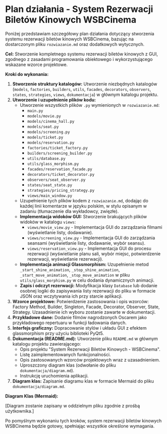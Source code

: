 # Plan działania - System Rezerwacji Biletów Kinowych WSBCinema

Poniżej przedstawiam szczegółowy plan działania dotyczący stworzenia systemu rezerwacji biletów kinowych WSBCinema, bazując na dostarczonym pliku `rozwiazanie.md` oraz dodatkowych wytycznych.

**Cel:** Stworzenie kompletnego systemu rezerwacji biletów kinowych z GUI, zgodnego z zasadami programowania obiektowego i wykorzystującego wskazane wzorce projektowe.

**Kroki do wykonania:**

1.  **Stworzenie struktury katalogów:** Utworzenie niezbędnych katalogów (`models`, `factories`, `builders`, `utils`, `facades`, `decorators`, `observers`, `states`, `strategies`, `views`, `dokumentacja`) w głównym katalogu projektu.
2.  **Utworzenie i uzupełnienie plików kodu:**
    *   Utworzenie wszystkich plików `.py` wymienionych w `rozwiazanie.md`:
        *   `main.py`
        *   `models/movie.py`
        *   `models/cinema_hall.py`
        *   `models/seat.py`
        *   `models/screening.py`
        *   `models/ticket.py`
        *   `models/reservation.py`
        *   `factories/ticket_factory.py`
        *   `builders/screening_builder.py`
        *   `utils/database.py`
        *   `utils/glass_morphism.py`
        *   `facades/reservation_facade.py`
        *   `decorators/ticket_decorator.py`
        *   `observers/seat_observer.py`
        *   `states/seat_state.py`
        *   `strategies/pricing_strategy.py`
        *   `views/main_window.py`
    *   Uzupełnienie tych plików kodem z `rozwiazanie.md`, dodając do każdej linii komentarze w języku polskim, w stylu opisanym w zadaniu (tłumaczenie dla wykładowcy, zwięzłe).
    *   **Implementacja widoków GUI:** Stworzenie brakujących plików widoków w katalogu `views`:
        *   `views/movie_view.py` - Implementacja GUI do zarządzania filmami (wyświetlanie listy, dodawanie).
        *   `views/screening_view.py` - Implementacja GUI do zarządzania seansami (wyświetlanie listy, dodawanie, wybór seansu).
        *   `views/reservation_view.py` - Implementacja GUI do procesu rezerwacji (wyświetlanie planu sali, wybór miejsc, potwierdzenie rezerwacji, wyświetlanie rezerwacji).
    *   **Implementacja animacji Glassmorphism:** Uzupełnienie metod `_start_shine_animation`, `_stop_shine_animation`, `_start_move_animation`, `_stop_move_animation` w pliku `utils/glass_morphism.py` w celu dodania dynamicznych animacji.
    *   **Zapis i odczyt rezerwacji:** Modyfikacja klasy `Database` lub dodanie osobnej logiki do zapisywania listy rezerwacji do pliku w formacie JSON oraz wczytywania ich przy starcie aplikacji.
3.  **Wzorce projektowe:** Potwierdzenie zastosowania i opis wzorców: Factory Method, Builder, Singleton, Facade, Decorator, Observer, State, Strategy. Uzasadnienie ich wyboru zostanie zawarte w dokumentacji.
4.  **Przykładowe dane:** Dodanie filmów nagrodzonych Oscarem jako przykładowego repertuaru w funkcji ładowania danych.
5.  **Interfejs graficzny:** Dopracowanie stylów i układu GUI z efektem glassmorphism przy użyciu biblioteki PyQt5.
6.  **Dokumentacja (README.md):** Utworzenie pliku `README.md` w głównym katalogu projektu zawierającego:
    *   Opis projektu "System Rezerwacji Biletów Kinowych - WSBCinema".
    *   Listę zaimplementowanych funkcjonalności.
    *   Opis zastosowanych wzorców projektowych wraz z uzasadnieniem.
    *   Uproszczony diagram klas (odwołanie do pliku `dokumentacja/diagram.md`).
    *   Instrukcję uruchomienia aplikacji.
7.  **Diagram klas:** Zapisanie diagramu klas w formacie Mermaid do pliku `dokumentacja/diagram.md`.

**Diagram Klas (Mermaid):**

[Diagram zostanie zapisany w oddzielnym pliku zgodnie z prośbą użytkownika.]

Po pomyślnym wykonaniu tych kroków, system rezerwacji biletów kinowych WSBCinema będzie gotowy, spełniając wszystkie określone wymagania.